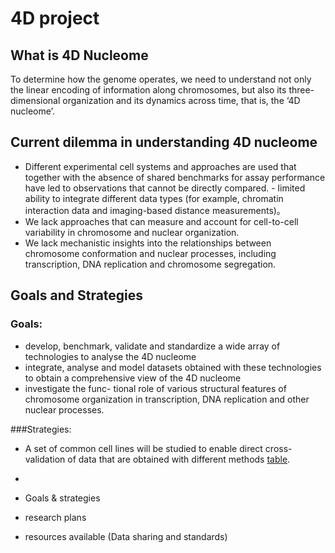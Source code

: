 # 4D project

## What is 4D Nucleome
To determine how the genome operates, we need to understand not only the linear encoding of information along chromosomes, but also its three-dimensional organization and its dynamics across time, that is, the ‘4D nucleome’.

## Current dilemma in understanding 4D nucleome
- Different experimental cell systems and approaches are used that together with the absence of shared benchmarks for assay performance have led to observations that cannot be directly compared. - limited ability to integrate different data types (for example, chromatin interaction data and imaging-based distance measurements)。
- We lack approaches that can measure and account for cell-to-cell variability in chromosome and nuclear organization.
- We lack mechanistic insights into the relationships between chromosome conformation and nuclear processes, including transcription, DNA replication and chromosome segregation.

## Goals and Strategies 
### Goals:
- develop, benchmark, validate and standardize a wide array of technologies to analyse the 4D nucleome
- integrate, analyse and model datasets obtained with these technologies to obtain a comprehensive view of the 4D nucleome
- investigate the func- tional role of various structural features of chromosome organization in transcription, DNA replication and other nuclear processes. 

###Strategies:
- A set of common cell lines will be studied to enable direct cross- validation of data that are obtained with different methods [table](https://www.nature.com/articles/nature23884#t1).
- 




- Goals & strategies
- research plans
- resources available (Data sharing and standards)







